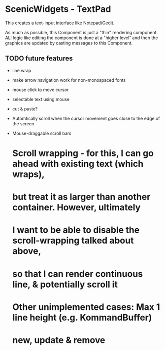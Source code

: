 # ScenicWidgets - TextPad

This creates a text-input interface like Notepad/Gedit.

As much as possible, this Component is just a "thin" rendering component.
ALl logic like editing the component is done at a "higher level" and then
the graphics are updated by casting messages to this Component.

## TODO future features

- line wrap
- make arrow navigation work for non-monospaced fonts
- mouse click to move cursor
- selectable text using mouse
- cut & paste?
- Automtically scroll when the cursor movement goes close to the edge of the screen
- Mouse-draggable scroll bars


  # Scroll wrapping - for this, I can go ahead with existing text (which wraps),
  # but treat it as larger than another container. However, ultimately
  # I want to be able to disable the scroll-wrapping talked about above,
  # so that I can render  continuous line, & potentially scroll it

  # Other unimplemented cases: Max 1 line height (e.g. KommandBuffer)

  # new, update & remove
